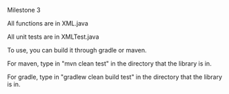 Milestone 3


All functions are in XML.java

All unit tests are in XMLTest.java

To use, you can build it through gradle or maven.

For maven, type in "mvn clean test" in the directory that the library is in.

For gradle, type in "gradlew clean build test" in the directory that the library is in.
